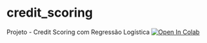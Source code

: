 # credit_scoring
Projeto - Credit Scoring com Regressão Logística
[![Open In Colab](https://colab.research.google.com/assets/colab-badge.svg)](https://colab.research.google.com/github/devluz2023/credit-scoring/blob/main/Credit_Scoring.ipynb)
